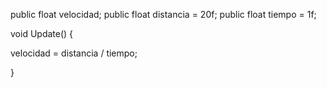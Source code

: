 public float velocidad;
public float distancia = 20f;
public float tiempo = 1f;

void Update() {

velocidad = distancia / tiempo;

}
